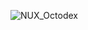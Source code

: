 ![NUX_Octodex](https://user-images.githubusercontent.com/68944586/180667984-eaedf48a-5b2f-4d2e-a35f-a7f77dc25ca4.gif)
